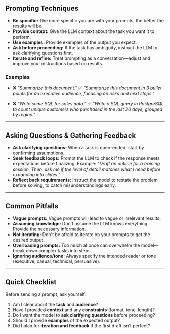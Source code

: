 ## Prompting Techniques

* **Be specific:** The more specific you are with your prompts, the better the results will be.
* **Provide context:** Give the LLM context about the task you want it to perform.
* **Use examples:** Provide examples of the output you expect.
* **Ask before proceeding:** If the task has ambiguity, instruct the LLM to ask clarifying questions first.
* **Iterate and refine:** Treat prompting as a conversation—adjust and improve your instructions based on results.

### Examples
- ❌ *"Summarize this document."*
  ✅ *"Summarize this document in 3 bullet points for an executive audience, focusing on risks and next steps."*

- ❌ *"Write some SQL for sales data."*
  ✅ *"Write a SQL query in PostgreSQL to count unique customers who purchased in the last 30 days, grouped by region."*

---

## Asking Questions & Gathering Feedback

* **Ask clarifying questions:** When a task is open-ended, start by confirming assumptions.
* **Seek feedback loops:** Prompt the LLM to check if the response meets expectations before finalizing.
  Example: *"Draft an outline for a training session. Then, ask me if the level of detail matches what I need before expanding into slides."*
* **Reflect back requirements:** Instruct the model to restate the problem before solving, to catch misunderstandings early.

---

## Common Pitfalls

* **Vague prompts:** Vague prompts will lead to vague or irrelevant results.
* **Assuming knowledge:** Don't assume the LLM knows everything. Provide the necessary information.
* **Not iterating:** Don't be afraid to iterate on your prompts to get the desired output.
* **Overloading prompts:** Too much at once can overwhelm the model—break down complex tasks into steps.
* **Ignoring audience/tone:** Always specify the intended reader or tone (executive, casual, technical, persuasive).

---

## Quick Checklist

Before sending a prompt, ask yourself:
1. Am I clear about the **task** and **audience**?
2. Have I provided **context** and any **constraints** (format, tone, length)?
3. Do I want the model to **ask clarifying questions** before proceeding?
4. Should I provide **examples** of the expected output?
5. Did I plan for **iteration and feedback** if the first draft isn’t perfect?
